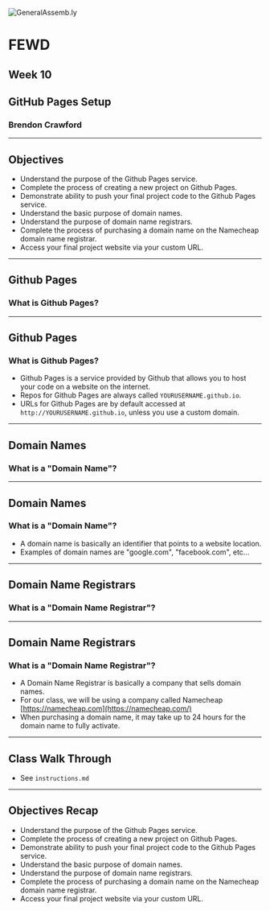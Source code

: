 ![GeneralAssemb.ly](img/icons/FEWD_Logo.png)

# FEWD
## Week 10
## GitHub Pages Setup
### Brendon Crawford

---

## Objectives

* Understand the purpose of the Github Pages service.
* Complete the process of creating a new project on Github Pages.
* Demonstrate ability to push your final project code to the Github Pages service.
* Understand the basic purpose of domain names.
* Understand the purpose of domain name registrars.
* Complete the process of purchasing a domain name on the Namecheap domain name registrar.
* Access your final project website via your custom URL.

---

## Github Pages

### What is Github Pages?

---

## Github Pages

### What is Github Pages?

* Github Pages is a service provided by Github that allows you
  to host your code on a website on the internet.
* Repos for Github Pages are always called `YOURUSERNAME.github.io`.
* URLs for Github Pages are by default accessed at
  `http://YOURUSERNAME.github.io`, unless you use a custom domain.

---

## Domain Names

### What is a "Domain Name"?

---

## Domain Names

### What is a "Domain Name"?

* A domain name is basically an identifier that points to a website location.
* Examples of domain names are "google.com", "facebook.com", etc...

---

## Domain Name Registrars

### What is a "Domain Name Registrar"?

---

## Domain Name Registrars

### What is a "Domain Name Registrar"?

* A Domain Name Registrar is basically a company that sells domain names.
* For our class, we will be using a company called Namecheap
  [https://namecheap.com](https://namecheap.com/)
* When purchasing a domain name, it may take up to 24 hours for the domain name
  to fully activate.

---

## Class Walk Through

* See `instructions.md`

---

## Objectives Recap

* Understand the purpose of the Github Pages service.
* Complete the process of creating a new project on Github Pages.
* Demonstrate ability to push your final project code to the Github Pages service.
* Understand the basic purpose of domain names.
* Understand the purpose of domain name registrars.
* Complete the process of purchasing a domain name on the Namecheap domain name registrar.
* Access your final project website via your custom URL.
